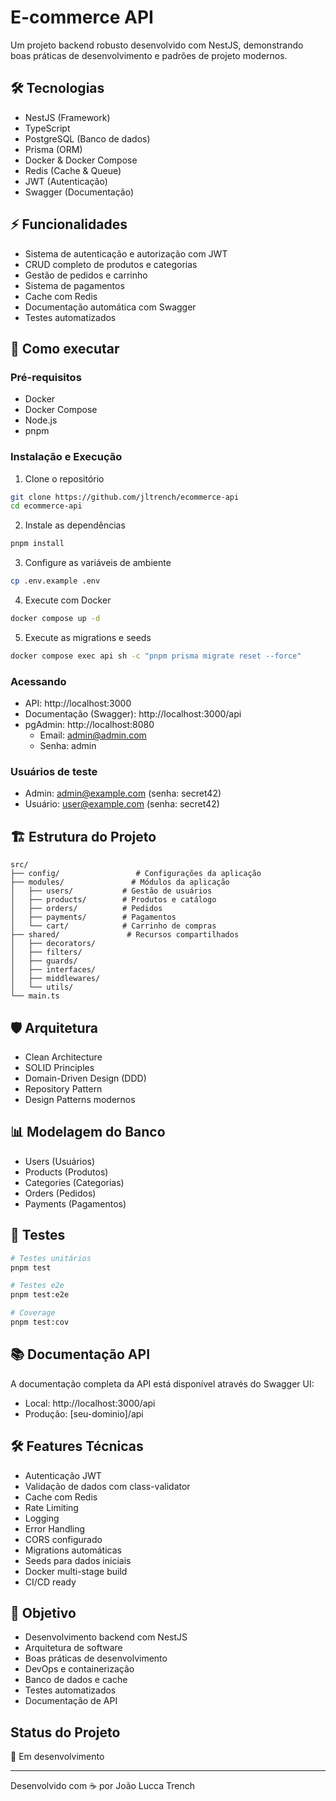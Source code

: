 # E-commerce API

Um projeto backend robusto desenvolvido com NestJS, demonstrando boas práticas de desenvolvimento e padrões de projeto modernos.

## 🛠 Tecnologias

- NestJS (Framework)
- TypeScript
- PostgreSQL (Banco de dados)
- Prisma (ORM)
- Docker & Docker Compose
- Redis (Cache & Queue)
- JWT (Autenticação)
- Swagger (Documentação)

## ⚡ Funcionalidades

- Sistema de autenticação e autorização com JWT
- CRUD completo de produtos e categorias
- Gestão de pedidos e carrinho
- Sistema de pagamentos
- Cache com Redis
- Documentação automática com Swagger
- Testes automatizados

## 🚀 Como executar

### Pré-requisitos

- Docker
- Docker Compose
- Node.js
- pnpm

### Instalação e Execução

1. Clone o repositório
```bash
git clone https://github.com/jltrench/ecommerce-api
cd ecommerce-api
```

2. Instale as dependências
```bash
pnpm install
```

3. Configure as variáveis de ambiente
```bash
cp .env.example .env
```

4. Execute com Docker
```bash
docker compose up -d
```

5. Execute as migrations e seeds
```bash
docker compose exec api sh -c "pnpm prisma migrate reset --force"
```

### Acessando

- API: http://localhost:3000
- Documentação (Swagger): http://localhost:3000/api
- pgAdmin: http://localhost:8080
  - Email: admin@admin.com
  - Senha: admin

### Usuários de teste

- Admin: admin@example.com (senha: secret42)
- Usuário: user@example.com (senha: secret42)

## 🏗 Estrutura do Projeto

```
src/
├── config/                 # Configurações da aplicação
├── modules/               # Módulos da aplicação
│   ├── users/           # Gestão de usuários
│   ├── products/        # Produtos e catálogo
│   ├── orders/          # Pedidos
│   ├── payments/        # Pagamentos
│   └── cart/            # Carrinho de compras
├── shared/               # Recursos compartilhados
│   ├── decorators/
│   ├── filters/
│   ├── guards/
│   ├── interfaces/
│   ├── middlewares/
│   └── utils/
└── main.ts
```

## 🛡 Arquitetura

- Clean Architecture
- SOLID Principles
- Domain-Driven Design (DDD)
- Repository Pattern
- Design Patterns modernos

## 📊 Modelagem do Banco

- Users (Usuários)
- Products (Produtos)
- Categories (Categorias)
- Orders (Pedidos)
- Payments (Pagamentos)

## 🧪 Testes

```bash
# Testes unitários
pnpm test

# Testes e2e
pnpm test:e2e

# Coverage
pnpm test:cov
```

## 📚 Documentação API

A documentação completa da API está disponível através do Swagger UI:
- Local: http://localhost:3000/api
- Produção: [seu-dominio]/api

## 🛠 Features Técnicas

- Autenticação JWT
- Validação de dados com class-validator
- Cache com Redis
- Rate Limiting
- Logging
- Error Handling
- CORS configurado
- Migrations automáticas
- Seeds para dados iniciais
- Docker multi-stage build
- CI/CD ready

## 🎯 Objetivo

- Desenvolvimento backend com NestJS
- Arquitetura de software
- Boas práticas de desenvolvimento
- DevOps e containerização
- Banco de dados e cache
- Testes automatizados
- Documentação de API

## Status do Projeto

🚧 Em desenvolvimento 

---
Desenvolvido com ☕ por  João Lucca Trench